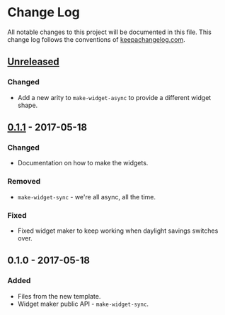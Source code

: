 # Change Log
All notable changes to this project will be documented in this file. This change log follows the conventions of [keepachangelog.com](http://keepachangelog.com/).

## [Unreleased]
### Changed
- Add a new arity to `make-widget-async` to provide a different widget shape.

## [0.1.1] - 2017-05-18
### Changed
- Documentation on how to make the widgets.

### Removed
- `make-widget-sync` - we're all async, all the time.

### Fixed
- Fixed widget maker to keep working when daylight savings switches over.

## 0.1.0 - 2017-05-18
### Added
- Files from the new template.
- Widget maker public API - `make-widget-sync`.

[Unreleased]: https://github.com/your-name/job-migrate/compare/0.1.1...HEAD
[0.1.1]: https://github.com/your-name/job-migrate/compare/0.1.0...0.1.1
